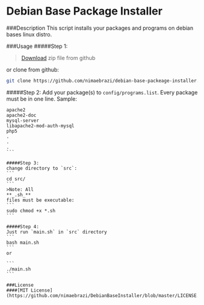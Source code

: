 # Debian Base Package Installer

###Description
This script installs your packages and programs on debian bases linux distro.

###Usage
#####Step 1:
>[Download](https://github.com/nimaebrazi/debian-base-packeage-installer/archive/master.zip) zip file from github

or clone from github:
```bash
git clone https://github.com/nimaebrazi/debian-base-packeage-installer.git
```
#####Step 2:
Add your package(s) to `config/programs.list`. Every package must be in one line.
Sample: 
````
apache2 
apache2-doc
mysql-server 
libapache2-mod-auth-mysql
php5
.
.
.
```

#####Step 3:
change directory to `src`:
```
cd src/
```
>Note: All 
**_.sh_** 
files must be executable:
```
sudo chmod +x *.sh
```

#####Step 4:
Just run `main.sh` in `src` directory
```
bash main.sh
```
or

```
./main.sh
```

###License
####[MIT License] (https://github.com/nimaebrazi/DebianBaseInstaller/blob/master/LICENSE.md)
